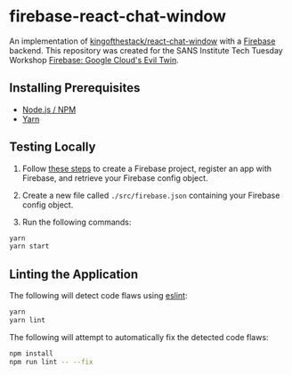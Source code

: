 # firebase-react-chat-window

An implementation of [kingofthestack/react-chat-window](https://github.com/kingofthestack/react-chat-window) with a [Firebase](https://firebase.google.com/) backend. This repository was created for the SANS Institute Tech Tuesday Workshop [Firebase: Google Cloud's Evil Twin](https://www.sans.org/webcasts/tech-tuesday-firebase-google-clouds-evil-twin-116750).

## Installing Prerequisites

* [Node.js / NPM](https://nodejs.org/en/download/)
* [Yarn](https://classic.yarnpkg.com/en/)

## Testing Locally

1. Follow [these steps](https://firebase.google.com/docs/web/setup) to create a Firebase project, register an app with Firebase, and retrieve your Firebase config object.

2. Create a new file called `./src/firebase.json` containing your Firebase config object.

3. Run the following commands:

```bash
yarn
yarn start
```

## Linting the Application

The following will detect code flaws using [eslint](https://eslint.org/):

```bash
yarn
yarn lint
```

The following will attempt to automatically fix the detected code flaws:

```bash
npm install
npm run lint -- --fix
```
